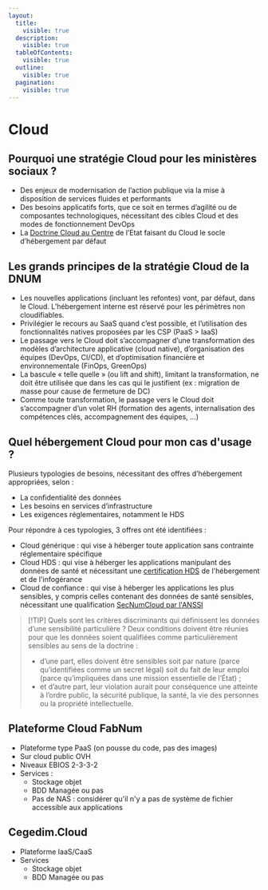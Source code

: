 ```yaml
---
layout:
  title:
    visible: true
  description:
    visible: true
  tableOfContents:
    visible: true
  outline:
    visible: true
  pagination:
    visible: true
---
```


# Cloud

## Pourquoi une stratégie Cloud pour les ministères sociaux ?

* Des enjeux de modernisation de l’action publique via la mise à disposition de services fluides et performants
* Des besoins applicatifs forts, que ce soit en termes d’agilité ou de composantes technologiques, nécessitant des cibles Cloud et des modes de fonctionnement DevOps
* La [Doctrine Cloud au Centre](https://www.numerique.gouv.fr/services/cloud/doctrine/) de l’Etat faisant du Cloud le socle d’hébergement par défaut

## Les grands principes de la stratégie Cloud de la DNUM

* Les nouvelles applications (incluant les refontes) vont, par défaut, dans le Cloud. L’hébergement interne est réservé pour les périmètres non cloudifiables.
* Privilégier le recours au SaaS quand c’est possible, et l’utilisation des fonctionnalités natives proposées par les CSP (PaaS > IaaS)
* Le passage vers le Cloud doit s’accompagner d’une transformation des modèles d’architecture applicative (cloud native), d’organisation des équipes (DevOps, CI/CD), et d’optimisation financière et environnementale (FinOps, GreenOps)
* La bascule « telle quelle » (ou lift and shift), limitant la transformation, ne doit être utilisée que dans les cas qui le justifient (ex : migration de masse pour cause de fermeture de DC)
* Comme toute transformation, le passage vers le Cloud doit s’accompagner d’un volet RH (formation des agents, internalisation des compétences clés, accompagnement des équipes, …)

## Quel hébergement Cloud pour mon cas d'usage ?

Plusieurs typologies de besoins, nécessitant des offres d’hébergement appropriées, selon :

* La confidentialité des données
* Les besoins en services d’infrastructure
* Les exigences réglementaires, notamment le HDS

Pour répondre à ces typologies, 3 offres ont été identifiées :

* Cloud générique : qui vise à héberger toute application sans contrainte réglementaire spécifique
* Cloud HDS : qui vise à héberger les applications manipulant des données de santé et nécessitant une [certification HDS](https://esante.gouv.fr/produits-services/hds) de l'hébergement et de l'infogérance
* Cloud de confiance : qui vise à héberger les applications les plus sensibles, y compris celles contenant des données de santé sensibles, nécessitant une qualification [SecNumCloud par l'ANSSI](https://cyber.gouv.fr/secnumcloud-pour-les-fournisseurs-de-services-cloud)

> \[!TIP] Quels sont les critères discriminants qui définissent les données d’une sensibilité particulière ? Deux conditions doivent être réunies pour que les données soient qualifiées comme particulièrement sensibles au sens de la doctrine :
>
> * d’une part, elles doivent être sensibles soit par nature (parce qu’identifiées comme un secret légal) soit du fait de leur emploi (parce qu’impliquées dans une mission essentielle de l’État) ;
> * et d’autre part, leur violation aurait pour conséquence une atteinte à l’ordre public, la sécurité publique, la santé, la vie des personnes ou la propriété intellectuelle.

## Plateforme Cloud FabNum

* Plateforme type PaaS (on pousse du code, pas des images)
* Sur cloud public OVH
* Niveaux EBIOS 2-3-3-2
* Services :
  * Stockage objet
  * BDD Managée ou pas
  * Pas de NAS : considérer qu'il n'y a pas de système de fichier accessible aux applications

## Cegedim.Cloud

* Plateforme IaaS/CaaS
* Services
  * Stockage objet
  * BDD Managée ou pas
